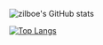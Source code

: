 ![zilboe's GitHub stats](https://github-readme-stats.vercel.app/api?username=zilboe&theme=merko)


[![Top Langs](https://github-readme-stats.vercel.app/api/top-langs/?username=zilboe&layout=compact)](https://github.com/anuraghazra/github-readme-stats)
